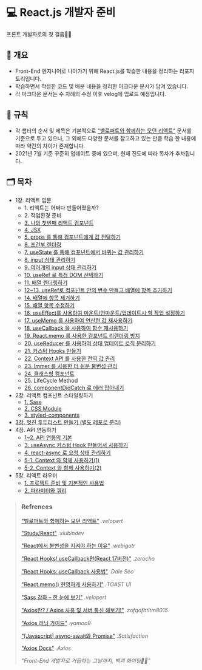 # 💻 React.js 개발자 준비

프론트 개발자로의 첫 걸음🏃‍♂️

## 📃 개요

- Front-End 엔지니어로 나아가기 위해 React.js를 학습한 내용을 정리하는 리포지토리입니다.
- 학습하면서 작성한 코드 및 배운 내용을 정리한 마크다운 문서가 담겨 있습니다.
- 각 마크다운 문서는 수 차례의 수정 이후 velog에 업로드 예정입니다.

## 📔 규칙

- 각 챕터의 순서 및 제목은 기본적으로 <a href="https://react.vlpt.us/">"벨로퍼트와 함께하는 모던 리액트"</a> 문서를 기준으로 두고 있으나, 그 외에도 다양한 문서를 참고하고 있는 만큼 학습 한 내용에 따라 약간의 차이가 존재합니다.
- 2021년 7월 기준 꾸준히 업데이트 중에 있으며, 현재 진도에 따라 목차가 추차됩니다.

## 🗂 목차

- 1장. 리액트 입문
  - <span>1. 리액트는 어쩌다 만들어졌을까?</span>
  - <span>2. 작업환경 준비</span>
  - <a href="https://github.com/uncyclocity/study_react/tree/main/1-03_first-component">3. 나의 첫번째 리액트 컴포넌트</a>
  - <a href="https://github.com/uncyclocity/study_react/tree/main/1-04_jsx">4. JSX</a>
  - <a href="https://github.com/uncyclocity/study_react/tree/main/1-05_props">5. props 를 통해 컴포넌트에게 값 전달하기</a>
  - <a href="https://github.com/uncyclocity/study_react/tree/main/1-06_conditional-rendering">6. 조건부 렌더링</a>
  - <a href="https://github.com/uncyclocity/study_react/tree/main/1-07_usestate">7. useState 를 통해 컴포넌트에서 바뀌는 값 관리하기</a>
  - <a href="https://github.com/uncyclocity/study_react/tree/main/1-08_manage-input">8. input 상태 관리하기</a>
  - <a href="https://github.com/uncyclocity/study_react/tree/main/1-09_multiple_inputs">9. 여러개의 input 상태 관리하기</a>
  - <a href="https://github.com/uncyclocity/study_react/tree/main/1-10_useref">10. useRef 로 특정 DOM 선택하기</a>
  - <a href="https://github.com/uncyclocity/study_react/tree/main/1-11_render-array">11. 배열 렌더링하기</a>
  - <a href="https://github.com/uncyclocity/study_react/tree/main/1-12%7E13_array-insert">12~13. useRef로 컴포넌트 안의 변수 만들고 배열에 항목 추가하기</a>
  - <a href="https://github.com/uncyclocity/study_react/tree/main/1-14_array-remove">14. 배열에 항목 제거하기</a>
  - <a href="https://github.com/uncyclocity/study_react/tree/main/1-15_array-modify">15. 배열 항목 수정하기</a>
  - <a href="https://github.com/uncyclocity/study_react/tree/main/1-16_useeffect">16. useEffect를 사용하여 마운트/언마운트/업데이트시 할 작업 설정하기</a>
  - <a href="https://github.com/uncyclocity/study_react/tree/main/1-17_usememo">17. useMemo 를 사용하여 연산한 값 재사용하기</a>
  - <a href="https://github.com/uncyclocity/study_react/tree/main/1-18_usecallback">18. useCallback 을 사용하여 함수 재사용하기</a>
  - <a href="https://github.com/uncyclocity/study_react/tree/main/1-19_react.memo">19. React.memo 를 사용한 컴포넌트 리렌더링 방지</a>
  - <a href="https://github.com/uncyclocity/study_react/tree/main/1-20_usereducer">20. useReducer 를 사용하여 상태 업데이트 로직 분리하기</a>
  - <a href="https://github.com/uncyclocity/study_react/tree/main/1-21_custom-hook">21. 커스텀 Hooks 만들기</a>
  - <a href="https://github.com/uncyclocity/study_react/tree/main/1-22_context-dispatch">22. Context API 를 사용한 전역 값 관리</a>
  - <a href="https://github.com/uncyclocity/study_react/tree/main/1-23_immer">23. Immer 를 사용한 더 쉬운 불변성 관리</a>
  - <a href="https://github.com/uncyclocity/study_react/tree/main/1-24_class-component">24. 클래스형 컴포넌트</a>
  - <span>25. LifeCycle Method</span>
  - <a href="https://github.com/uncyclocity/study_react/tree/main/1-26_componentdidcatch">26. componentDidCatch 로 에러 잡아내기</a>
- 2장. 리액트 컴포넌트 스타일링하기
  - <a href="https://github.com/uncyclocity/study_react/tree/main/2-01_sass">1. Sass</a>
  - <a href="https://github.com/uncyclocity/study_react/tree/main/2-02_css-module">2. CSS Module</a>
  - <a href="https://github.com/uncyclocity/study_react/tree/main/2-03_styled-components">3. styled-components</a>
- <a href="https://github.com/uncyclocity/react_todoList">3장. 멋진 투두리스트 만들기 (별도 레포로 분리)</a>
- 4장. API 연동하기
  - <a href="https://github.com/uncyclocity/study_react/tree/main/4-01~02_basic">1~2. API 연동의 기본</a>
  - <a href="https://github.com/uncyclocity/study_react/tree/main/4-03_useasync">3. useAsync 커스텀 Hook 만들어서 사용하기</a>
  - <a href="https://github.com/uncyclocity/study_react/tree/main/4-04_react-async">4. react-async 로 요청 상태 관리하기</a>
  - <a href="https://github.com/uncyclocity/study_react/tree/main/4-05-1_using-with-context">5-1. Context 와 함께 사용하기(1)</a>
  - <a href="https://github.com/uncyclocity/study_react/tree/main/4-05-2_using-with-context">5-2. Context 와 함께 사용하기(2)</a>
- 5장. 리액트 라우터
  - <a href="https://github.com/uncyclocity/study_react/tree/main/5-1_concepts">1. 프로젝트 준비 및 기본적인 사용법</a>
  - <a href="https://github.com/uncyclocity/study_react/tree/main/5-2_concepts">2. 파라미터와 쿼리</a>

> ### Refrences
>
> <a href="https://react.vlpt.us/">"벨로퍼트와 함께하는 모던 리액트"</a> _.velopert_
>
> <a href="https://xiubindev.tistory.com/category/Study/React">"Study/React"</a> _.xiubindev_
>
> <a href="https://webigotr.tistory.com/293">"React에서 불변성을 지켜야 하는 이유"</a> _.webigotr_
>
> <a href="https://www.zerocho.com/category/React/post/5f98e0ba1d7a110004463b7e">"React Hooks! useCallback편(React 17버전)"</a> _.zerocho_
>
> <a href="https://www.daleseo.com/react-hooks-use-callback/">"React Hooks: useCallback 사용법"</a> _.Dale Seo_
>
> <a href="https://ui.toast.com/weekly-pick/ko_20190731">"React.memo() 현명하게 사용하기"</a> _.TOAST UI_
>
> <a href="https://velopert.com/1712">"Sass 강좌 – 한 눈에 보기"</a> _.velopert_
>
> <a href="https://velog.io/@zofqofhtltm8015/Axios-사용법-서버-통신-해보기">"Axios란? / Axios 사용 및 서버 통신 해보기!"</a> _.zofqofhtltm8015_
>
> <a href="https://이듬.run/axios/guide/">"Axios 러닝 가이드"</a> _.yamoo9_
>
> <a href="https://satisfactoryplace.tistory.com/84">"[Javascript] async-await와 Promise"</a> _.Satisfaction_
>
> <a href="https://axios-http.com/">"Axios Docs"</a> _.Axios_
>
> _"Front-End 개발자로 거듭하는 그날까지, 백괴 화이팅💪🔥"_
